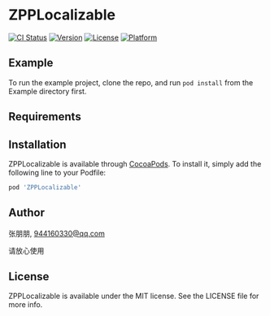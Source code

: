 # ZPPLocalizable

[![CI Status](https://img.shields.io/travis/张朋朋/ZPPLocalizable.svg?style=flat)](https://travis-ci.org/张朋朋/ZPPLocalizable)
[![Version](https://img.shields.io/cocoapods/v/ZPPLocalizable.svg?style=flat)](https://cocoapods.org/pods/ZPPLocalizable)
[![License](https://img.shields.io/cocoapods/l/ZPPLocalizable.svg?style=flat)](https://cocoapods.org/pods/ZPPLocalizable)
[![Platform](https://img.shields.io/cocoapods/p/ZPPLocalizable.svg?style=flat)](https://cocoapods.org/pods/ZPPLocalizable)

## Example

To run the example project, clone the repo, and run `pod install` from the Example directory first.

## Requirements

## Installation

ZPPLocalizable is available through [CocoaPods](https://cocoapods.org). To install
it, simply add the following line to your Podfile:

```ruby
pod 'ZPPLocalizable'
```

## Author

张朋朋, 944160330@qq.com

请放心使用

## License

ZPPLocalizable is available under the MIT license. See the LICENSE file for more info.
